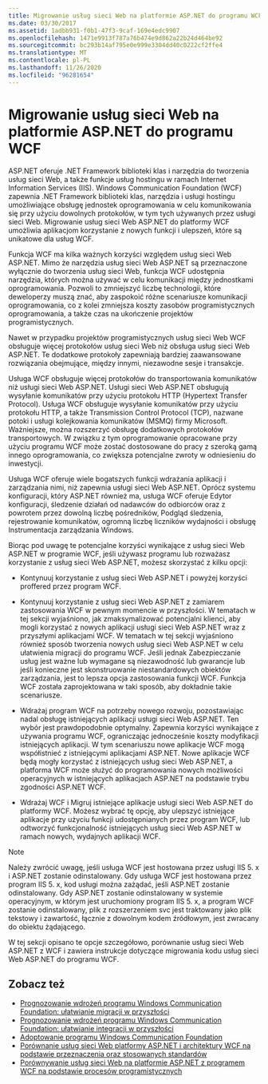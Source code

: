 ```yaml
---
title: Migrowanie usług sieci Web na platformie ASP.NET do programu WCF
ms.date: 03/30/2017
ms.assetid: 1adbb931-f0b1-47f3-9caf-169e4edc9907
ms.openlocfilehash: 1471e9913f787a76b474e9d862a22b24d464be92
ms.sourcegitcommit: bc293b14af795e0e999e3304dd40c0222cf2ffe4
ms.translationtype: MT
ms.contentlocale: pl-PL
ms.lasthandoff: 11/26/2020
ms.locfileid: "96281654"
---
```

# <a name="migrating-aspnet-web-services-to-wcf"></a>Migrowanie usług sieci Web na platformie ASP.NET do programu WCF

ASP.NET oferuje .NET Framework biblioteki klas i narzędzia do tworzenia usług sieci Web, a także funkcje usług hostingu w ramach Internet Information Services (IIS). Windows Communication Foundation (WCF) zapewnia .NET Framework biblioteki klas, narzędzia i usługi hostingu umożliwiające obsługę jednostek oprogramowania w celu komunikowania się przy użyciu dowolnych protokołów, w tym tych używanych przez usługi sieci Web.  Migrowanie usług sieci Web ASP.NET do platformy WCF umożliwia aplikacjom korzystanie z nowych funkcji i ulepszeń, które są unikatowe dla usług WCF.  
  
 Funkcja WCF ma kilka ważnych korzyści względem usług sieci Web ASP.NET. Mimo że narzędzia usług sieci Web ASP.NET są przeznaczone wyłącznie do tworzenia usług sieci Web, funkcja WCF udostępnia narzędzia, których można używać w celu komunikacji między jednostkami oprogramowania. Pozwoli to zmniejszyć liczbę technologii, które deweloperzy muszą znać, aby zaspokoić różne scenariusze komunikacji oprogramowania, co z kolei zmniejsza koszty zasobów programistycznych oprogramowania, a także czas na ukończenie projektów programistycznych.  
  
 Nawet w przypadku projektów programistycznych usług sieci Web WCF obsługuje więcej protokołów usług sieci Web niż obsługa usług sieci Web ASP.NET. Te dodatkowe protokoły zapewniają bardziej zaawansowane rozwiązania obejmujące, między innymi, niezawodne sesje i transakcje.  
  
 Usługa WCF obsługuje więcej protokołów do transportowania komunikatów niż usługi sieci Web ASP.NET. Usługi sieci Web ASP.NET obsługują wysyłanie komunikatów przy użyciu protokołu HTTP (Hypertext Transfer Protocol). Usługa WCF obsługuje wysyłanie komunikatów przy użyciu protokołu HTTP, a także Transmission Control Protocol (TCP), nazwane potoki i usługi kolejkowania komunikatów (MSMQ) firmy Microsoft. Ważniejsze, można rozszerzyć obsługę dodatkowych protokołów transportowych. W związku z tym oprogramowanie opracowane przy użyciu programu WCF może zostać dostosowane do pracy z szeroką gamą innego oprogramowania, co zwiększa potencjalne zwroty w odniesieniu do inwestycji.  
  
 Usługa WCF oferuje wiele bogatszych funkcji wdrażania aplikacji i zarządzania nimi, niż zapewnia usługi sieci Web ASP.NET. Oprócz systemu konfiguracji, który ASP.NET również ma, usługa WCF oferuje Edytor konfiguracji, śledzenie działań od nadawców do odbiorców oraz z powrotem przez dowolną liczbę pośredników, Podgląd śledzenia, rejestrowanie komunikatów, ogromną liczbę liczników wydajności i obsługę Instrumentacja zarządzania Windows.  
  
 Biorąc pod uwagę te potencjalne korzyści wynikające z usług sieci Web ASP.NET w programie WCF, jeśli używasz programu lub rozważasz korzystanie z usług sieci Web ASP.NET, możesz skorzystać z kilku opcji:  
  
- Kontynuuj korzystanie z usług sieci Web ASP.NET i powyżej korzyści proffered przez program WCF.  
  
- Kontynuuj korzystanie z usług sieci Web ASP.NET z zamiarem zastosowania WCF w pewnym momencie w przyszłości. W tematach w tej sekcji wyjaśniono, jak zmaksymalizować potencjalni klienci, aby mogli korzystać z nowych aplikacji usługi sieci Web ASP.NET wraz z przyszłymi aplikacjami WCF. W tematach w tej sekcji wyjaśniono również sposób tworzenia nowych usług sieci Web ASP.NET w celu ułatwienia migracji do programu WCF. Jeśli jednak Zabezpieczanie usług jest ważne lub wymagane są niezawodność lub gwarancje lub jeśli konieczne jest skonstruowanie niestandardowych obiektów zarządzania, jest to lepsza opcja zastosowania funkcji WCF. Funkcja WCF została zaprojektowana w taki sposób, aby dokładnie takie scenariusze.  
  
- Wdrażaj program WCF na potrzeby nowego rozwoju, pozostawiając nadal obsługę istniejących aplikacji usługi sieci Web ASP.NET. Ten wybór jest prawdopodobnie optymalny. Zapewnia korzyści wynikające z używania programu WCF, ograniczając jednocześnie koszty modyfikacji istniejących aplikacji. W tym scenariuszu nowe aplikacje WCF mogą współistnieć z istniejącymi aplikacjami ASP.NET. Nowe aplikacje WCF będą mogły korzystać z istniejących usług sieci Web ASP.NET, a platforma WCF może służyć do programowania nowych możliwości operacyjnych w istniejących aplikacjach ASP.NET na podstawie trybu zgodności ASP.NET WCF.  
  
- Wdrażaj WCF i Migruj istniejące aplikacje usługi sieci Web ASP.NET do platformy WCF. Możesz wybrać tę opcję, aby ulepszyć istniejące aplikacje przy użyciu funkcji udostępnianych przez program WCF, lub odtworzyć funkcjonalność istniejących usług sieci Web ASP.NET w ramach nowych, wydajnych aplikacji WCF.  
  
> [!NOTE]
> Należy zwrócić uwagę, jeśli usługa WCF jest hostowana przez usługi IIS 5. x i ASP.NET zostanie odinstalowany. Gdy usługa WCF jest hostowana przez program IIS 5. x, kod usługi można zażądać, jeśli ASP.NET zostanie odinstalowany. Gdy ASP.NET zostanie odinstalowany w systemie operacyjnym, w którym jest uruchomiony program IIS 5. x, a program WCF zostanie odinstalowany, plik z rozszerzeniem svc jest traktowany jako plik tekstowy i zawartość, łącznie z dowolnym kodem źródłowym, jest zwracany do obiektu żądającego.  
  
 W tej sekcji opisano te opcje szczegółowo, porównanie usług sieci Web ASP.NET z WCF i zawiera instrukcje dotyczące migrowania kodu usług sieci Web ASP.NET do programu WCF.  
  
## <a name="see-also"></a>Zobacz też

- [Prognozowanie wdrożeń programu Windows Communication Foundation: ułatwianie migracji w przyszłości](anticipating-adopting-wcf-migration.md)
- [Prognozowanie wdrożeń programu Windows Communication Foundation: ułatwianie integracji w przyszłości](anticipating-adopting-the-wcf-easing-future-integration.md)
- [Adoptowanie programu Windows Communication Foundation](adopting-wcf.md)
- [Porównanie usług sieci Web platformy ASP.NET i architektury WCF na podstawie przeznaczenia oraz stosowanych standardów](comparing-aspnet-web-services-to-wcf-based-on-purpose-and-standards-used.md)
- [Porównywanie usług sieci Web na platformie ASP.NET z programem WCF na podstawie procesów programistycznych](comparing-aspnet-web-services-to-wcf-based-on-development.md)
